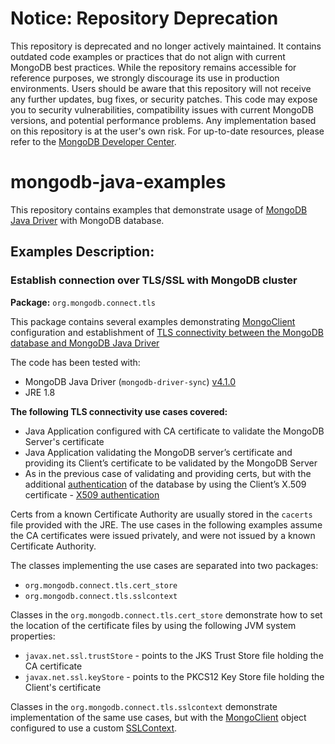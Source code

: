 # Notice: Repository Deprecation
This repository is deprecated and no longer actively maintained. It contains outdated code examples or practices that do not align with current MongoDB best practices. While the repository remains accessible for reference purposes, we strongly discourage its use in production environments.
Users should be aware that this repository will not receive any further updates, bug fixes, or security patches. This code may expose you to security vulnerabilities, compatibility issues with current MongoDB versions, and potential performance problems. Any implementation based on this repository is at the user's own risk.
For up-to-date resources, please refer to the [MongoDB Developer Center](https://mongodb.com/developer).


# mongodb-java-examples
This repository contains examples that demonstrate usage of [MongoDB Java Driver](https://mongodb.github.io/mongo-java-driver/) with MongoDB database.

## Examples Description:

### Establish connection over TLS/SSL with MongoDB cluster
**Package:** `org.mongodb.connect.tls`

This package contains several examples demonstrating [MongoClient](https://mongodb.github.io/mongo-java-driver/4.1/apidocs/mongodb-driver-sync/com/mongodb/client/MongoClient.html) configuration and establishment of [TLS connectivity between the MongoDB database and MongoDB Java Driver](https://mongodb.github.io/mongo-java-driver/4.1/driver/tutorials/ssl/)

The code has been tested with:
- MongoDB Java Driver (`mongodb-driver-sync`) [v4.1.0](https://mongodb.github.io/mongo-java-driver/4.1/)
- JRE 1.8

**The following TLS connectivity use cases covered:**
- Java Application configured with CA certificate to validate the MongoDB Server's certificate
- Java Application validating the MongoDB server’s certificate and providing its Client’s certificate to be validated by the MongoDB Server
- As in the previous case of validating and providing certs, but with the additional [authentication](http://mongodb.github.io/mongo-java-driver/4.1/driver-reactive/tutorials/authentication/) of the database by using the Client’s X.509 certificate - [X509 authentication](https://docs.mongodb.com/manual/core/security-x.509/#x-509)

Certs from a known Certificate Authority are usually stored in the `cacerts` file provided with the JRE. The use cases in the following examples assume the CA certificates were issued privately, and were not issued by a known Certificate Authority.

The classes implementing the use cases are separated into two packages: 
- `org.mongodb.connect.tls.cert_store`
- `org.mongodb.connect.tls.sslcontext`

Classes in the `org.mongodb.connect.tls.cert_store` demonstrate how to set the location of the certificate files by using the following JVM system properties:
- `javax.net.ssl.trustStore` - points to the JKS Trust Store file holding the CA certificate
- `javax.net.ssl.keyStore` - points to the PKCS12 Key Store file holding the Client's certificate

Classes in the `org.mongodb.connect.tls.sslcontext` demonstrate implementation of the same use cases, but with the [MongoClient](https://mongodb.github.io/mongo-java-driver/4.1/apidocs/mongodb-driver-sync/com/mongodb/client/MongoClient.html) object configured to use a custom [SSLContext](https://docs.oracle.com/javase/8/docs/api/javax/net/ssl/SSLContext.html).
